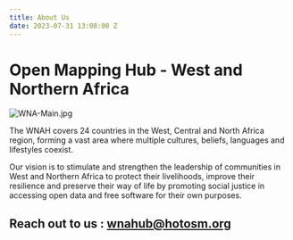 ```yaml
---
title: About Us
date: 2023-07-31 13:08:00 Z
---
```


# Open Mapping Hub - West and Northern Africa

![WNA-Main.jpg](/uploads/WNA-Main.jpg)

The WNAH covers 24 countries in the West, Central and North Africa region, forming a vast area where multiple cultures, beliefs, languages and lifestyles coexist. 

Our vision is to stimulate and strengthen the leadership of communities in West and Northern Africa to protect their livelihoods, improve their resilience and preserve their way of life by promoting social justice in accessing open data and free software for their own purposes.


## **Reach out to us** : wnahub@hotosm.org